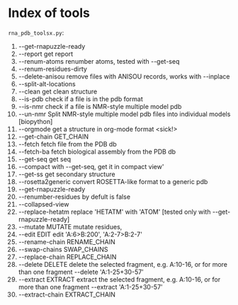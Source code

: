 # Index of tools

`rna_pdb_toolsx.py`:
1. --get-rnapuzzle-ready
1. --report          get report
1. --renum-atoms         renumber atoms, tested with --get-seq
1. --renum-residues-dirty
1. --delete-anisou       remove files with ANISOU records, works with --inplace
1. --split-alt-locations
1. --clean           get clean structure
1. --is-pdb              check if a file is in the pdb format
1. --is-nmr              check if a file is NMR-style multiple model pdb
1. --un-nmr              Split NMR-style multiple model pdb files into individual models [biopython]
1. --orgmode             get a structure in org-mode format <sick!>
1. --get-chain GET_CHAIN
1. --fetch               fetch file from the PDB db
1. --fetch-ba            fetch biological assembly from the PDB db
1. --get-seq             get seq
1. --compact             with --get-seq, get it in compact view'
1. --get-ss              get secondary structure
1. --rosetta2generic     convert ROSETTA-like format to a generic pdb
1. --get-rnapuzzle-ready
1. --renumber-residues   by defult is false
1. --collapsed-view
1. --replace-hetatm      replace 'HETATM' with 'ATOM' [tested only with --get-rnapuzzle-ready]
1. --mutate MUTATE       mutate residues,
1. --edit EDIT           edit 'A:6>B:200', 'A:2-7>B:2-7'
1. --rename-chain RENAME_CHAIN
1. --swap-chains SWAP_CHAINS
1. --replace-chain REPLACE_CHAIN
1. --delete DELETE       delete the selected fragment, e.g. A:10-16, or for more than one fragment --delete 'A:1-25+30-57'
1. --extract EXTRACT     extract the selected fragment, e.g. A:10-16, or for more than one fragment --extract 'A:1-25+30-57'
1. --extract-chain EXTRACT_CHAIN
